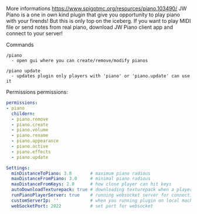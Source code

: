 
More informations 
https://www.spigotmc.org/resources/piano.103490/
JW Piano is a one in own kind plugin that give you opportunity to play piano with your firends! But this is only top on the iceberg.
If you want to play MIDI file or send notes from real piano, download JW Piano client app and connect to your server!


Commands
```
/piano
  - open gui where you can create/remove/modify pianos

/piano update
  - updates plugin only players with 'piano' or 'piano.update' can use it
```

Permissions
permissions:
```yaml
permissions:
- piano
  childern:
  - piano.remove
  - piano.create
  - piano.volume
  - piano.rename
  - piano.appearance
  - piano.active
  - piano.effects
  - piano.update
```




```yaml
Settings:
  minDistanceToPiano: 3.0       # maximum piano radious
  maxDistanceFromPiano: 3.0     # minimal piano radious
  maxDistanceFromKeys: 2.0      # how close player can hit keys
  autoDownloadTexturepack: true # downloading texturepack when a player join
  runPianoPlayerServer: true    # running websocket server for connecting player with JW Piano client
  customServerIp: ''            # when you running plugin on local machine set this to 'localhost'
  webSocketPort: 2022           # set port for websocket
```




